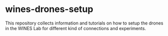 # wines-drones-setup
This repository collects information and tutorials on how to setup the drones in the WINES Lab for different kind of connections and experiments.
